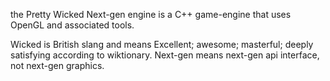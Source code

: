 the Pretty Wicked Next-gen engine is a C++ game-engine that uses OpenGL and associated tools.

Wicked is British slang and means Excellent; awesome; masterful; deeply satisfying according to wiktionary.
Next-gen means next-gen api interface, not next-gen graphics.